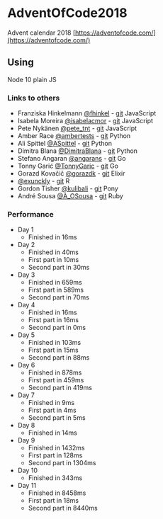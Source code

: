 # AdventOfCode2018

Advent calendar 2018 [https://adventofcode.com/](https://adventofcode.com/)

## Using

Node 10 plain JS

### Links to others

- Franziska Hinkelmann [@fhinkel](https://twitter.com/fhinkel) - [git](https://github.com/fhinkel/AdventOfCode2018) JavaScript
- Isabela Moreira [@isabelacmor](https://twitter.com/isabelacmor) - [git](https://github.com/isabelacmor/advent-of-code-2018) JavaScript
- Pete Nykänen [@pete_tnt](https://twitter.com/pete_tnt) - [git](https://github.com/petetnt/advent-of-code-2018) JavaScript
- Amber Race [@ambertests](https://twitter.com/ambertests) - [git](https://github.com/ambertests/advent_of_code_2018) Python
- Ali Spittel [@ASpittel](https://twitter.com/ASpittel) - [git](https://github.com/aspittel/advent-of-code) Python
- Dimitra Blana [@DimitraBlana](https://twitter.com/DimitraBlana) - [git](https://github.com/dblana/AdventOfCode2018) Python
- Stefano Angaran [@angarans](https://twitter.com/angarans) - [git](https://github.com/oniric85/adventofcode2018) Go
- Tonny Garić [@TonnyGaric](https://twitter.com/TonnyGaric) - [git](https://github.com/TonnyGaric/adventofcode) Go
- Gorazd Kovačič [@gorazdk](https://twitter.com/gorazdk) - [git](https://github.com/gorazdk/AdventOfCode2018) Elixir
- [@exunckly](https://twitter.com/exunckly) - [git](https://github.com/exunckly/Advent2018) R
- Gordon Tisher [@kulibali](https://twitter.com/kulibali) - [git](https://github.com/kulibali/advent_of_code_2018) Pony
- André Sousa [@A_OSousa](https://twitter.com/A_OSousa) - [git](https://github.com/aosousa/AdventOfCode2018) Ruby

### Performance

- Day 1
  - Finished in 16ms
- Day 2
  - Finished in 40ms
  - First part in 10ms
  - Second part in 30ms
- Day 3
  - Finished in 659ms
  - First part in 589ms
  - Second part in 70ms
- Day 4
  - Finished in 16ms
  - First part in 16ms
  - Second part in 0ms
- Day 5
  - Finished in 103ms
  - First part in 15ms
  - Second part in 88ms
- Day 6
  - Finished in 878ms
  - First part in 459ms
  - Second part in 419ms
- Day 7
  - Finished in 9ms
  - First part in 4ms
  - Second part in 5ms
- Day 8
  - Finished in 14ms
- Day 9
  - Finished in 1432ms
  - First part in 128ms
  - Second part in 1304ms
- Day 10
  - Finished in 343ms
- Day 11
  - Finished in 8458ms
  - First part in 18ms
  - Second part in 8440ms
